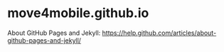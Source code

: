 # move4mobile.github.io

About GitHub Pages and Jekyll:
https://help.github.com/articles/about-github-pages-and-jekyll/


